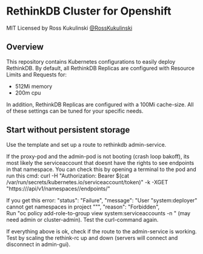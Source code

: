 # RethinkDB Cluster for Openshift

MIT Licensed by Ross Kukulinski [@RossKukulinski](https://twitter.com/rosskukulinski)

## Overview

This repository contains Kubernetes configurations to easily deploy RethinkDB.
By default, all RethinkDB Replicas are configured with Resource Limits and Requests for:

* 512Mi memory
* 200m cpu

In addition, RethinkDB Replicas are configured with a 100Mi cache-size.  All
of these settings can be tuned for your specific needs.

## Start without persistent storage

Use the template and set up a route to rethinkdb admin-service.

If the proxy-pod and the admin-pod is not booting (crash loop bakoff), its most likely the serviceaccount that doesnt have the rights to see endpoints in that namespace.
You can check this by opening a terminal to the pod and run this cmd:
curl -H "Authorization: Bearer $(cat /var/run/secrets/kubernetes.io/serviceaccount/token)" -k -XGET "https://<ip-adress-here>/api/v1/namespaces/<projectname>/endpoints/"

If you get this error:
"status": "Failure",
"message": "User \"system:deployer\" cannot get namespaces in project \"<projectname>\"",
"reason": "Forbidden",  
Run "oc policy add-role-to-group view system:serviceaccounts -n <projectname>" (may need admin or cluster-admin).
Test the curl-command again.

If everything above is ok, check if the route to the admin-service is working. Test by scaling the rethink-rc up and down (servers will connect and disconnect in admin-gui).

